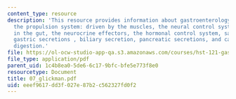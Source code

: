 ```yaml
---
content_type: resource
description: 'This resource provides information about gastroenterology, basic structure,
  the propulsion system: driven by the muscles, the neural control system: the brain
  in the gut, the neurocrine effectors, the hormonal control system, salivary secretion,
  gastric secretions , biliary secretion, pancreatic secretions, and carbohydrate
  digestion.'
file: https://ol-ocw-studio-app-qa.s3.amazonaws.com/courses/hst-121-gastroenterology-fall-2005/eeef9617dd3f027e87b2c562327fd0f2_07_glickman.pdf
file_type: application/pdf
parent_uid: 1c4b8ea0-5de6-6c17-9bfc-bfe5e773f8e0
resourcetype: Document
title: 07_glickman.pdf
uid: eeef9617-dd3f-027e-87b2-c562327fd0f2
---
```

